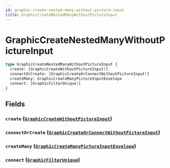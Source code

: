 ```yaml
---
id: graphic-create-nested-many-without-picture-input
title: GraphicCreateNestedManyWithoutPictureInput
---
```


 # GraphicCreateNestedManyWithoutPictureInput





```graphql
type GraphicCreateNestedManyWithoutPictureInput {
  create: [GraphicCreateWithoutPictureInput!]
  connectOrCreate: [GraphicCreateOrConnectWithoutPictureInput!]
  createMany: GraphicCreateManyPictureInputEnvelope
  connect: [GraphicFilterUnique!]
}
```


## Fields

### `create` ([`GraphicCreateWithoutPictureInput`](/inputs/graphic-create-without-picture-input))




### `connectOrCreate` ([`GraphicCreateOrConnectWithoutPictureInput`](/inputs/graphic-create-or-connect-without-picture-input))




### `createMany` ([`GraphicCreateManyPictureInputEnvelope`](/inputs/graphic-create-many-picture-input-envelope))




### `connect` ([`GraphicFilterUnique`](/inputs/graphic-filter-unique))







